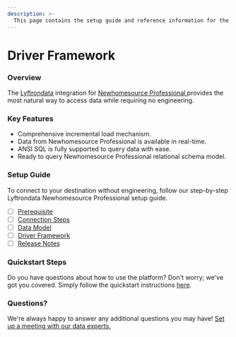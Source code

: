 ```yaml
---
description: >-
  This page contains the setup guide and reference information for the Newhomesource Professional source connector.
---
```


# Driver Framework

### Overview

The [Lyftrondata](https://www.lyftrondata.com/) integration for [Newhomesource Professional](https://www.lyftrondata.com/integration/newhomesource-professional/)[ ](https://www.lyftrondata.com/integration/newhomesource-professional/)provides the most natural way to access data while requiring no engineering.

### Key Features

* Comprehensive incremental load mechanism.
* Data from Newhomesource Professional is available in real-time.&#x20;
* ANSI SQL is fully supported to query data with ease.
* Ready to query Newhomesource Professional relational schema model.

### Setup Guide

To connect to your destination without engineering, follow our step-by-step Lyftrondata Newhomesource Professional setup guide.

* [ ] [Prerequisite](../../marketing-analytics/newhomesource-professional/prerequisite.md)
* [ ] [Connection Steps](../../marketing-analytics/newhomesource-professional/connection-steps.md)
* [ ] [Data Model](../../marketing-analytics/newhomesource-professional/data-model/)
* [ ] [Driver Framework](../../marketing-analytics/newhomesource-professional/driver-framework/)
* [ ] [Release Notes](../../marketing-analytics/newhomesource-professional/release-notes.md)

### Quickstart Steps

Do you have questions about how to use the platform? Don't worry; we've got you covered. Simply follow the quickstart instructions [here](../../../quickstart-steps.md).

### Questions? <a href="#questions" id="questions"></a>

We're always happy to answer any additional questions you may have! [Set up a meeting with our data experts.](https://www.lyftrondata.com/book-a-meeting/)


